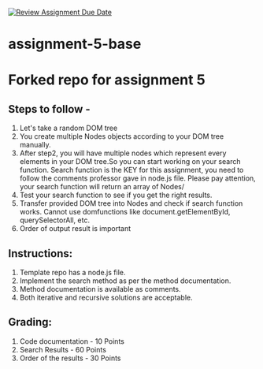[![Review Assignment Due Date](https://classroom.github.com/assets/deadline-readme-button-24ddc0f5d75046c5622901739e7c5dd533143b0c8e959d652212380cedb1ea36.svg)](https://classroom.github.com/a/slh7gV2O)
# assignment-5-base

# Forked repo for assignment 5

## Steps to follow -

1. Let's take a random DOM tree
2. You create multiple Nodes objects according to your DOM tree manually.
3. After step2, you will have multiple nodes which represent every elements in your DOM tree.So you can start working on your search function.
Search function is the KEY for this assignment, you need to follow the comments professor gave in node.js file. Please pay attention, your search function will return an array of Nodes/
4. Test your search function to see if you get the right results.
5. Transfer provided DOM tree into Nodes and check if search function works.
Cannot use domfunctions like document.getElementById, querySelectorAll, etc.
6. Order of output result is important

## Instructions:

1. Template repo has a node.js file.
2. Implement the search method as per the method documentation.
3. Method documentation is available as comments.
4. Both iterative and recursive solutions are acceptable.

## Grading:

1. Code documentation - 10 Points
2. Search Results - 60 Points
3. Order of the results - 30 Points
